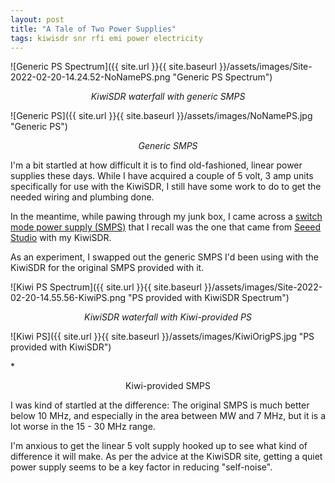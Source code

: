 ```yaml
---
layout: post
title: "A Tale of Two Power Supplies"
tags: kiwisdr snr rfi emi power electricity
---
```


![Generic PS Spectrum]({{ site.url }}{{ site.baseurl }}/assets/images/Site-2022-02-20-14.24.52-NoNamePS.png "Generic PS Spectrum")

*<center>KiwiSDR waterfall with generic SMPS</center>*

![Generic PS]({{ site.url }}{{ site.baseurl }}/assets/images/NoNamePS.jpg "Generic PS")

*<center>Generic SMPS</center>*

I'm a bit startled at how difficult it is to find old-fashioned,
linear power supplies these days. While I have acquired a couple of 5
volt, 3 amp units specifically for use with the KiwiSDR, I still have
some work to do to get the needed wiring and plumbing done.

In the meantime, while pawing through my junk box, I came across a
[switch mode power supply
(SMPS)](https://en.wikipedia.org/wiki/Switched-mode_power_supply) that
I recall was the one that came from [Seeed
Studio](https://www.seeedstudio.com/) with my KiwiSDR.

As an experiment, I swapped out the generic SMPS I'd been using with
the KiwiSDR for the original SMPS provided with it.

![Kiwi PS Spectrum]({{ site.url }}{{ site.baseurl }}/assets/images/Site-2022-02-20-14.55.56-KiwiPS.png "PS provided with KiwiSDR Spectrum")

*<center>KiwiSDR waterfall with Kiwi-provided PS</center>*

![Kiwi PS]({{ site.url }}{{ site.baseurl }}/assets/images/KiwiOrigPS.jpg "PS provided with KiwiSDR")

*<center>Kiwi-provided SMPS</center>

I was kind of startled at the difference: The original SMPS is much
better below 10 MHz, and especially in the area between MW and 7 MHz,
but it is a lot worse in the 15 - 30 MHz range.

I'm anxious to get the linear 5 volt supply hooked up to see what kind
of difference it will make. As per the advice at the KiwiSDR site,
getting a quiet power supply seems to be a key factor in reducing
"self-noise".


